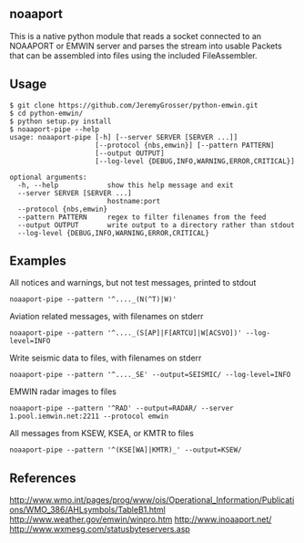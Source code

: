 noaaport
--------
This is a native python module that reads a socket connected to an
NOAAPORT or EMWIN server and parses the stream into usable Packets
that can be assembled into files using the included FileAssembler.

Usage
-----
```
$ git clone https://github.com/JeremyGrosser/python-emwin.git
$ cd python-emwin/
$ python setup.py install
$ noaaport-pipe --help
usage: noaaport-pipe [-h] [--server SERVER [SERVER ...]]
                     [--protocol {nbs,emwin}] [--pattern PATTERN]
                     [--output OUTPUT]
                     [--log-level {DEBUG,INFO,WARNING,ERROR,CRITICAL}]

optional arguments:
  -h, --help            show this help message and exit
  --server SERVER [SERVER ...]
                        hostname:port
  --protocol {nbs,emwin}
  --pattern PATTERN     regex to filter filenames from the feed
  --output OUTPUT       write output to a directory rather than stdout
  --log-level {DEBUG,INFO,WARNING,ERROR,CRITICAL}
```

Examples
--------
All notices and warnings, but not test messages, printed to stdout
```
noaaport-pipe --pattern '^...._(N(^T)|W)'
```

Aviation related messages, with filenames on stderr
```
noaaport-pipe --pattern '^...._(S[AP]|F[ARTCU]|W[ACSVO])' --log-level=INFO
```

Write seismic data to files, with filenames on stderr
```
noaaport-pipe --pattern '^...._SE' --output=SEISMIC/ --log-level=INFO
```

EMWIN radar images to files
```
noaaport-pipe --pattern '^RAD' --output=RADAR/ --server 1.pool.iemwin.net:2211 --protocol emwin
```

All messages from KSEW, KSEA, or KMTR to files
```
noaaport-pipe --pattern '^(KSE[WA]|KMTR)_' --output=KSEW/
```

References
----------
http://www.wmo.int/pages/prog/www/ois/Operational_Information/Publications/WMO_386/AHLsymbols/TableB1.html
http://www.weather.gov/emwin/winpro.htm
http://www.inoaaport.net/
http://www.wxmesg.com/statusbyteservers.asp
